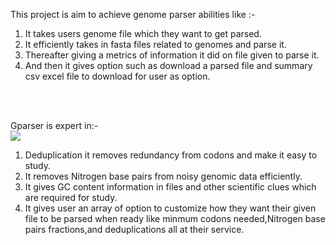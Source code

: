 This project is aim to achieve genome parser abilities like :- <br> 
1. It takes users genome file which they want to get parsed.<br>
2. It efficiently takes in fasta files related to genomes and parse it.<br>
3. Thereafter giving a metrics of information it did on file given to parse it.<br>
4. And then it gives option such as download a parsed file and summary csv excel file to download for user as option.<br>

<br><br>

Gparser is expert in:-<br>
<img src="https://cdn-useast1.kapwing.com/static/templates/3-spiderman-pointing-meme-template-full-ca8f27e0.webp?raw=true width:200px">
1. Deduplication it removes redundancy from codons and make it easy to study.<br>
2. It removes Nitrogen base pairs from noisy genomic data efficiently.<br>
3. It gives GC content information in files and other scientific clues which are required for study.<br>
4. It gives user an array of option to customize how they want their given file to be parsed when ready like minmum codons needed,Nitrogen base pairs fractions,and deduplications all at their service.
